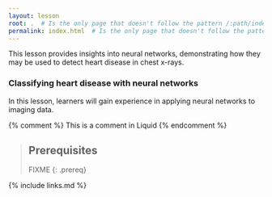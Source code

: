 ```yaml
---
layout: lesson
root: .  # Is the only page that doesn't follow the pattern /:path/index.html
permalink: index.html  # Is the only page that doesn't follow the pattern /:path/index.html
---
```


This lesson provides insights into neural networks, demonstrating how they may be used to detect heart disease in chest x-rays.

### Classifying heart disease with neural networks

In this lesson, learners will gain experience in applying neural networks to imaging data.

<!-- this is an html comment -->

{% comment %} This is a comment in Liquid {% endcomment %}

> ## Prerequisites
>
> FIXME
{: .prereq}

{% include links.md %}
